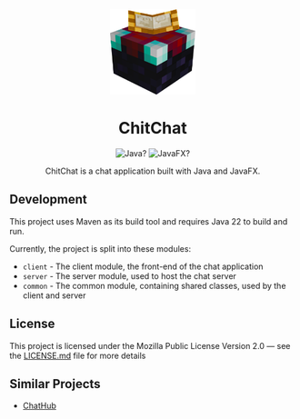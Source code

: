 <div align="center">
    <img src="client/src/main/resources/io/github/chitchat/client/assets/logo/logo-256x.png" alt="Logo" width="150" height="150" />

# ChitChat

![Java?](https://img.shields.io/badge/java%3F-%23ED8B00.svg?style=for-the-badge&logo=openjdk&logoColor=white)
![JavaFX?](https://img.shields.io/badge/javafx%3F-%23FF0000.svg?style=for-the-badge&logo=javafx&logoColor=white)

ChitChat is a chat application built with Java and JavaFX.

</div>

## Development

This project uses Maven as its build tool and requires Java 22 to build and run.

Currently, the project is split into these modules:
- `client` - The client module, the front-end of the chat application
- `server` - The server module, used to host the chat server
- `common` - The common module, containing shared classes, used by the client and server

## License

This project is licensed under the Mozilla Public License Version 2.0 — see the [LICENSE.md](LICENSE) file for more details

## Similar Projects

- [ChatHub](https://github.com/DV-Schule-FIA2022-1/ChatHub)

